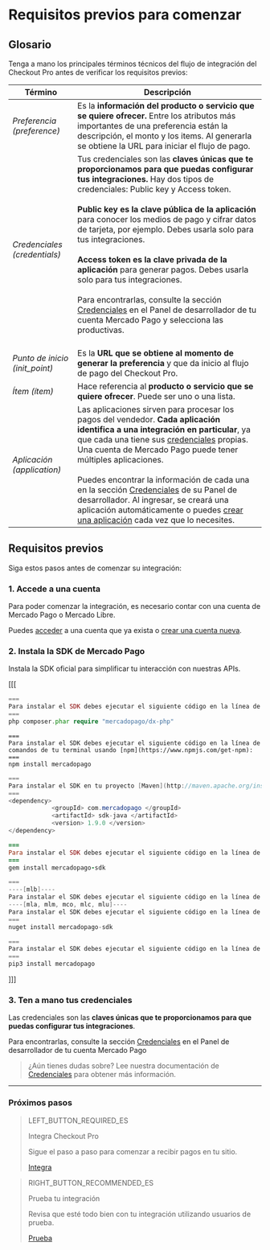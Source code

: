 # Requisitos previos para comenzar


## Glosario

Tenga a mano los principales términos técnicos del flujo de integración del Checkout Pro antes de verificar los requisitos previos:

| Término | Descripción |
| --- | --- |
| _Preferencia (preference)_ | Es la **información del producto o servicio que se quiere ofrecer.** Entre los atributos más importantes de una preferencia están la descripción, el monto y los items. Al generarla se obtiene la URL para iniciar el flujo de pago. |
| _Credenciales (credentials)_ | Tus credenciales son las **claves únicas que te proporcionamos para que puedas configurar tus integraciones.** Hay dos tipos de credenciales: Public key y Access token. <br/><br/>**Public key es la clave pública de la aplicación** para conocer los medios de pago y cifrar datos de tarjeta, por ejemplo. Debes usarla solo para tus integraciones. <br/><br/>**Access token es la clave privada de la aplicación** para generar pagos. Debes usarla solo para tus integraciones.<br/><br/>Para encontrarlas, consulte la sección [Credenciales]([FAKER][CREDENTIALS][URL]) en el Panel de desarrollador de tu cuenta Mercado Pago y selecciona las productivas.<br/><br/> |
| _Punto de inicio (init_point)_ | Es la **URL que se obtiene al momento de generar la preferencia** y que da inicio al flujo de pago del Checkout Pro. |
| _Ítem (ítem)_ | Hace referencia al **producto o servicio que se quiere ofrecer**. Puede ser uno o una lista. |
| _Aplicación (application)_ | Las aplicaciones sirven para procesar los pagos del vendedor. **Cada aplicación identifica a una integración en particular**, ya que cada una tiene sus [credenciales]([FAKER][CREDENTIALS][URL]) propias. Una cuenta de Mercado Pago puede tener múltiples aplicaciones.<br/><br/>Puedes encontrar la información de cada una en la sección [Credenciales]([FAKER][CREDENTIALS][URL]) de su Panel de desarrollador. Al ingresar, se creará una aplicación automáticamente o puedes [crear una aplicación](https://applications.mercadopago.com) cada vez que lo necesites. |

## Requisitos previos

Siga estos pasos antes de comenzar su integración:

### 1. Accede a una cuenta
Para poder comenzar la integración, es necesario contar con una cuenta de Mercado Pago o Mercado Libre.

Puedes [acceder](https://www.mercadolibre.com/jms/[FAKER][GLOBALIZE][SITE_ID]/lgz/login?platform_id=mp&go=https://www.mercadopago[FAKER][URL][DOMAIN]/developers/es/guides/online-payments/checkout-pro/previous-requirements) a una cuenta que ya exista o [crear una cuenta nueva](https://www.mercadopago[FAKER][URL][DOMAIN]).

### 2. Instala la SDK de Mercado Pago
Instala la SDK oficial para simplificar tu interacción con nuestras APIs.

[[[
```php
===
Para instalar el SDK debes ejecutar el siguiente código en la línea de comandos de tu terminal usando [Composer](https://getcomposer.org/download):
===
php composer.phar require "mercadopago/dx-php"
```
```node
===
Para instalar el SDK debes ejecutar el siguiente código en la línea de comandos de tu terminal usando [npm](https://www.npmjs.com/get-npm):
===
npm install mercadopago
```
```java
===
Para instalar el SDK en tu proyecto [Maven](http://maven.apache.org/install.html), debes agregar la siguiente dependencia en tu archivo <code>pom.xml</code> y ejecutar <code>maven install</code> en la línea de comandos de tu terminal:
===
<dependency>
            <groupId> com.mercadopago </groupId>
            <artifactId> sdk-java </artifactId>
            <version> 1.9.0 </version>
</dependency>
```
```ruby
===
Para instalar el SDK debes ejecutar el siguiente código en la línea de comandos de tu terminal usando [gema](https://rubygems.org/gems/mercadopago-sdk):
===
gem install mercadopago-sdk
```
```csharp
===
----[mlb]----
Para instalar el SDK debes ejecutar el siguiente código en la línea de comandos de tu terminal usando [NuGet](https://docs.microsoft.com/pt-br/nuget/reference/nuget-exe-cli-reference):
----[mla, mlm, mco, mlc, mlu]----
Para instalar el SDK debes ejecutar el siguiente código en la línea de comandos de tu terminal usando [NuGet](https://docs.microsoft.com/es-es/nuget/reference/nuget-exe-cli-reference):
===
nuget install mercadopago-sdk
```
```python
===
Para instalar el SDK debes ejecutar el siguiente código en la línea de comandos de tu terminal usando [Pip](https://pypi.org/project/mercadopago/):
===
pip3 install mercadopago
```
]]]

### 3. Ten a mano tus credenciales
Las credenciales son las **claves únicas que te proporcionamos para que puedas configurar tus integraciones**.

Para encontrarlas, consulte la sección [Credenciales]([FAKER][CREDENTIALS][URL]) en el Panel de desarrollador de tu cuenta Mercado Pago

> ¿Aún tienes dudas sobre? Lee nuestra documentación de [Credenciales](https://www.mercadopago[FAKER][URL][DOMAIN]/developers/es/guides/resources/credentials) para obtener más información.

---

### Próximos pasos

> LEFT_BUTTON_REQUIRED_ES
>
> Integra Checkout Pro
>
> Sigue el paso a paso para comenzar a recibir pagos en tu sitio.
>
> [Integra](https://www.mercadopago[FAKER][URL][DOMAIN]/developers/es/guides/online-payments/checkout-pro/integration)

> RIGHT_BUTTON_RECOMMENDED_ES
>
> Prueba tu integración
>
> Revisa que esté todo bien con tu integración utilizando usuarios de prueba.
>
> [Prueba](https://www.mercadopago[FAKER][URL][DOMAIN]/developers/es/guides/online-payments/checkout-pro/test-integration)
